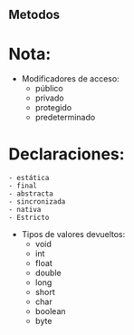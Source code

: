 ## Metodos
#
# Nota:
 +  Modificadores de acceso:
    - público
    - privado
    - protegido
    - predeterminado

# Declaraciones:
    - estática
    - final
    - abstracta
    - sincronizada
    - nativa
    - Estricto
* Tipos de valores devueltos:
    - void
    - int
    - float
    - double
    - long
    - short
    - char
    - boolean
    - byte
